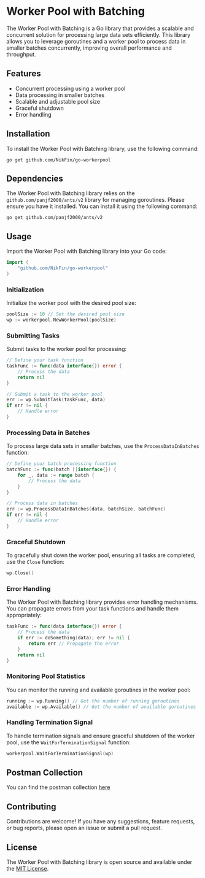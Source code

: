 # Worker Pool with Batching

The Worker Pool with Batching is a Go library that provides a scalable and concurrent solution for processing large data sets efficiently. This library allows you to leverage goroutines and a worker pool to process data in smaller batches concurrently, improving overall performance and throughput.

## Features

- Concurrent processing using a worker pool
- Data processing in smaller batches
- Scalable and adjustable pool size
- Graceful shutdown
- Error handling

## Installation

To install the Worker Pool with Batching library, use the following command:

```
go get github.com/NikFin/go-workerpool
```

## Dependencies

The Worker Pool with Batching library relies on the `github.com/panjf2000/ants/v2` library for managing goroutines. Please ensure you have it installed. You can install it using the following command:

```
go get github.com/panjf2000/ants/v2
```

## Usage

Import the Worker Pool with Batching library into your Go code:

```go
import (
    "github.com/NikFin/go-workerpool"
)
```

### Initialization

Initialize the worker pool with the desired pool size:

```go
poolSize := 10 // Set the desired pool size
wp := workerpool.NewWorkerPool(poolSize)
```

### Submitting Tasks

Submit tasks to the worker pool for processing:

```go
// Define your task function
taskFunc := func(data interface{}) error {
    // Process the data
    return nil
}

// Submit a task to the worker pool
err := wp.SubmitTask(taskFunc, data)
if err != nil {
    // Handle error
}
```

### Processing Data in Batches

To process large data sets in smaller batches, use the `ProcessDataInBatches` function:

```go
// Define your batch processing function
batchFunc := func(batch []interface{}) {
    for _, data := range batch {
        // Process the data
    }
}

// Process data in batches
err := wp.ProcessDataInBatches(data, batchSize, batchFunc)
if err != nil {
    // Handle error
}
```

### Graceful Shutdown

To gracefully shut down the worker pool, ensuring all tasks are completed, use the `Close` function:

```go
wp.Close()
```

### Error Handling

The Worker Pool with Batching library provides error handling mechanisms. You can propagate errors from your task functions and handle them appropriately:

```go
taskFunc := func(data interface{}) error {
    // Process the data
    if err := doSomething(data); err != nil {
        return err // Propagate the error
    }
    return nil
}
```

### Monitoring Pool Statistics

You can monitor the running and available goroutines in the worker pool:

```go
running := wp.Running() // Get the number of running goroutines
available := wp.Available() // Get the number of available goroutines
```

### Handling Termination Signal

To handle termination signals and ensure graceful shutdown of the worker pool, use the `WaitForTerminationSignal` function:

```go
workerpool.WaitForTerminationSignal(wp)
```

## Postman Collection
You can find the postman collection [here](https://api.postman.com/collections/26985860-37d342e8-ee60-42f3-9576-726b7ab4e80b?access_key=PMAT-01H1K0YJ7KBZYHX0SAY5BZCQJJ)


## Contributing

Contributions are welcome! If you have any suggestions, feature requests, or bug reports, please open an issue or submit a pull request.


## License

The Worker Pool with Batching library is open source and available under the [MIT License](LICENSE).